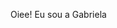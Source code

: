 Oiee! Eu sou a Gabriela


<!---
gabimes/gabimes is a ✨ special ✨ repository because its `README.md` (this file) appears on your GitHub profile.
You can click the Preview link to take a look at your changes.
--->
